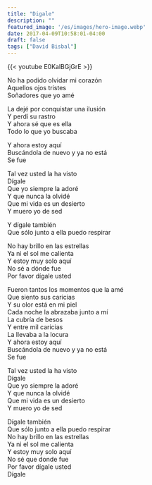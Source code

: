 ```yaml
---
title: "Digale"
description: ""
featured_image: '/es/images/hero-image.webp'
date: 2017-04-09T10:58:01-04:00
draft: false
tags: ["David Bisbal"]
---
```


{{< youtube E0KalBGjGrE >}}

No ha podido olvidar mi corazón  
Aquellos ojos tristes  
Soñadores que yo amé

La dejé por conquistar una ilusión  
Y perdí su rastro  
Y ahora sé que es ella  
Todo lo que yo buscaba

Y ahora estoy aquí  
Buscándola de nuevo y ya no está  
Se fue

Tal vez usted la ha visto  
Dígale  
Que yo siempre la adoré  
Y que nunca la olvidé  
Que mi vida es un desierto  
Y muero yo de sed

Y dígale también  
Que sólo junto a ella puedo respirar

No hay brillo en las estrellas  
Ya ni el sol me calienta  
Y estoy muy solo aquí  
No sé a dónde fue  
Por favor dígale usted

Fueron tantos los momentos que la amé  
Que siento sus caricias  
Y su olor está en mi piel  
Cada noche la abrazaba junto a mí  
La cubría de besos  
Y entre mil caricias  
La llevaba a la locura  
Y ahora estoy aquí  
Buscándola de nuevo y ya no está  
Se fue

Tal vez usted la ha visto  
Dígale  
Que yo siempre la adoré  
Y que nunca la olvidé  
Que mi vida es un desierto  
Y muero yo de sed

Dígale también  
Que sólo junto a ella puedo respirar  
No hay brillo en las estrellas  
Ya ni el sol me calienta  
Y estoy muy solo aquí  
No sé que donde fue  
Por favor dígale usted  
Dígale
